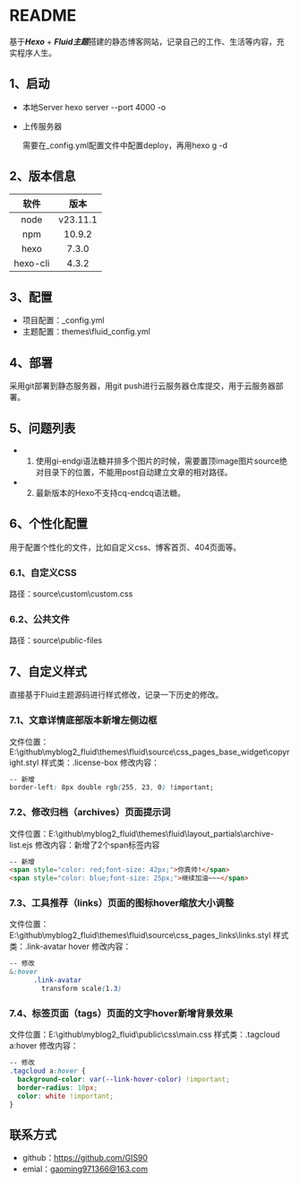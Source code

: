 # README

基于***Hexo*** + ***Fluid主题***搭建的静态博客网站，记录自己的工作、生活等内容，充实程序人生。

## 1、启动

- 本地Server
      hexo server --port 4000 -o

- 上传服务器

     需要在_config.yml配置文件中配置deploy，再用hexo g -d

## 2、版本信息

|   软件   | 版本     |    
| :----: | :----: | 
|  node    |  v23.11.1    |      
|   npm   |  10.9.2    |      
|   hexo   |    7.3.0   |     
|   hexo-cli   |    4.3.2   |     

## 3、配置

- 项目配置：_config.yml
- 主题配置：themes\fluid\_config.yml

## 4、部署

采用git部署到静态服务器，用git push进行云服务器仓库提交，用于云服务器部署。

## 5、问题列表

- 1. 使用gi-endgi语法糖并排多个图片的时候，需要置顶image图片source绝对目录下的位置，不能用post自动建立文章的相对路径。
- 2. 最新版本的Hexo不支持cq-endcq语法糖。

## 6、个性化配置
用于配置个性化的文件，比如自定义css、博客首页、404页面等。

### 6.1、自定义CSS
路径：source\custom\custom.css
### 6.2、公共文件
路径：source\public-files

## 7、自定义样式

直接基于Fluid主题源码进行样式修改，记录一下历史的修改。

### 7.1、文章详情底部版本新增左侧边框
文件位置：E:\github\myblog2_fluid\themes\fluid\source\css\_pages\_base\_widget\copyright.styl
样式类：.license-box
修改内容：
```css
-- 新增
border-left: 8px double rgb(255, 23, 0) !important;
```

### 7.2、修改归档（archives）页面提示词
文件位置：E:\github\myblog2_fluid\themes\fluid\layout\_partials\archive-list.ejs
修改内容：新增了2个span标签内容

```HTML
-- 新增
<span style="color: red;font-size: 42px;">你真帅!</span>
<span style="color: blue;font-size: 25px;">继续加油~~~</span>
```
### 7.3、工具推荐（links）页面的图标hover缩放大小调整
文件位置：E:\github\myblog2_fluid\themes\fluid\source\css\_pages\_links\links.styl
样式类：.link-avatar hover
修改内容：
```css
-- 修改
&:hover
      .link-avatar
        transform scale(1.3)
```
### 7.4、标签页面（tags）页面的文字hover新增背景效果
文件位置：E:\github\myblog2_fluid\public\css\main.css
样式类：.tagcloud a:hover
修改内容：
```css
-- 修改
.tagcloud a:hover {
  background-color: var(--link-hover-color) !important;
  border-radius: 10px;
  color: white !important;
}
```

## 联系方式

- github：https://github.com/GIS90
- emial：gaoming971366@163.com
